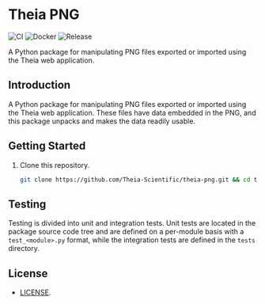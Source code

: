 # Theia PNG

![CI](https://github.com/Theia-Scientific/theia-png/workflows/CI/badge.svg)
![Docker](https://github.com/Theia-Scientific/theia-png/workflows/Docker/badge.svg)
![Release](https://github.com/Theia-Scientific/theia-png/workflows/Release/badge.svg)

A Python package for manipulating PNG files exported or imported using the Theia web application.

## Introduction

A Python package for manipulating PNG files exported or imported using the Theia web application. These files have data embedded in the PNG, and this package unpacks and makes the data readily usable.

## Getting Started

1. Clone this repository.

   ```sh
   git clone https://github.com/Theia-Scientific/theia-png.git && cd theia-png
   ```

## Testing

Testing is divided into unit and integration tests. Unit tests are located in
the package source code tree and are defined on a per-module basis with a
`test_<module>.py` format, while the integration tests are defined in the
`tests` directory.

## License

- [LICENSE](https://github.com/Theia-Scientific/theia-png/blob/main/LICENSE).